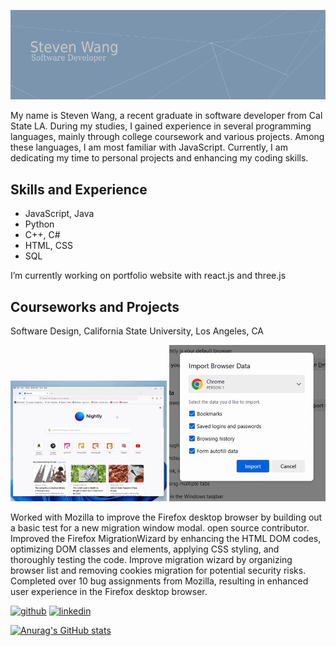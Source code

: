 ![Software Developer](https://github.com/Steven100695/Steven100695/blob/main/images/banner.png)

My name is Steven Wang, a recent graduate in software developer from Cal State LA. During my studies, I gained experience in several programming languages, mainly through college coursework and various projects. Among these languages, I am most familiar with JavaScript. Currently, I am dedicating my time to personal projects and enhancing my coding skills.

## Skills and Experience
* JavaScript, Java
* Python
* C++, C#
* HTML, CSS
* SQL

I’m currently working on portfolio website with react.js and three.js

## Courseworks and Projects
Software Design, California State University, Los Angeles, CA

<img src="https://github.com/Steven100695/Steven100695/blob/main/images/firefox.gif" width="250" >
<img src="https://github.com/Steven100695/Steven100695/blob/main/images/firefox2.gif" width="250" >

Worked with Mozilla to improve the Firefox desktop browser by building out a basic test for a new migration window modal. open source contributor.
Improved the Firefox MigrationWizard by enhancing the HTML DOM codes, optimizing DOM classes and elements, applying CSS styling, and thoroughly testing the code.
Improve migration wizard by organizing browser list and removing cookies migration for potential security risks.
Completed over 10 bug assignments from Mozilla, resulting in enhanced user experience in the Firefox desktop browser.



[<img src='https://cdn.jsdelivr.net/npm/simple-icons@3.0.1/icons/github.svg' alt='github' height='40'>](https://github.com/steven100695)  [<img src='https://cdn.jsdelivr.net/npm/simple-icons@3.0.1/icons/linkedin.svg' alt='linkedin' height='40'>](https://www.linkedin.com/in/stevenw100695/)  

[![Anurag's GitHub stats](https://github-readme-stats.vercel.app/api?username=Steven100695)](https://github.com/anuraghazra/github-readme-stats)
